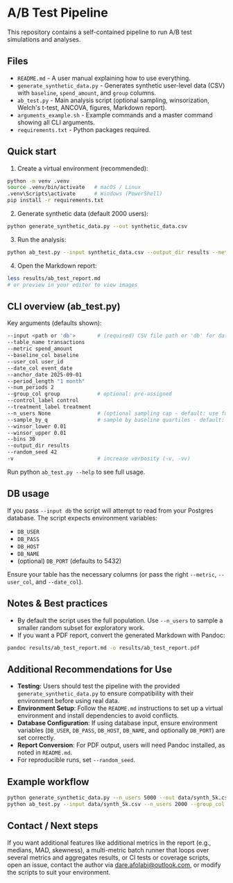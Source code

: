 # A/B Test Pipeline

This repository contains a self-contained pipeline to run A/B test simulations and analyses.

## Files

- `README.md` - A user manual explaining how to use everything.
- `generate_synthetic_data.py` - Generates synthetic user-level data (CSV) with `baseline`, `spend_amount`, and `group` columns.
- `ab_test.py` - Main analysis script (optional sampling, winsorization, Welch's t-test, ANCOVA, figures, Markdown report).
- `arguments_example.sh` - Example commands and a master command showing all CLI arguments.
- `requirements.txt` - Python packages required.

## Quick start

1. Create a virtual environment (recommended):

```bash
python -m venv .venv
source .venv/bin/activate   # macOS / Linux
.venv\Scripts\activate      # Windows (PowerShell)
pip install -r requirements.txt
```

2. Generate synthetic data (default 2000 users):

```bash
python generate_synthetic_data.py --out synthetic_data.csv
```

3.	Run the analysis:

```bash
python ab_test.py --input synthetic_data.csv --output_dir results --metric spend_amount --baseline_col baseline
```

4.	Open the Markdown report:

```bash
less results/ab_test_report.md
# or preview in your editor to view images
```

## CLI overview (ab_test.py)

Key arguments (defaults shown):

```bash
--input <path or 'db'>       # (required) CSV file path or 'db' for database
--table_name transactions
--metric spend_amount
--baseline_col baseline
--user_col user_id
--date_col event_date
--anchor_date 2025-09-01
--period_length "1 month"
--num_periods 2
--group_col group            # optional: pre-assigned
--control_label control
--treatment_label treatment
--n_users None               # (optional sampling cap - default: use full population)
--sample_by_q                # sample by baseline quartiles - default: random sampling
--winsor_lower 0.01
--winsor_upper 0.01
--bins 30
--output_dir results
--random_seed 42
-v                           # increase verbosity (-v, -vv)
```

Run python `ab_test.py --help` to see full usage.

## DB usage

If you pass `--input db` the script will attempt to read from your Postgres database. The script expects environment variables:
- `DB_USER`
- `DB_PASS`
- `DB_HOST`
- `DB_NAME`
- (optional) `DB_PORT` (defaults to 5432)

Ensure your table has the necessary columns (or pass the right `--metric`, `--user_col`, and `--date_col`).

## Notes & Best practices

- By default the script uses the full population. Use `--n_users` to sample a smaller random subset for exploratory work.
- If you want a PDF report, convert the generated Markdown with Pandoc:

```bash
pandoc results/ab_test_report.md -o results/ab_test_report.pdf
```

## Additional Recommendations for Use

- **Testing**: Users should test the pipeline with the provided `generate_synthetic_data.py` to ensure compatibility with their environment before using real data.
- **Environment Setup**: Follow the `README.md` instructions to set up a virtual environment and install dependencies to avoid conflicts.
- **Database Configuration**: If using database input, ensure environment variables (`DB_USER`, `DB_PASS`, `DB_HOST`, `DB_NAME`, and optionally `DB_PORT`) are set correctly.
- **Report Conversion**: For PDF output, users will need Pandoc installed, as noted in `README.md`.
- For reproducible runs, set `--random_seed`.

## Example workflow

```bash
python generate_synthetic_data.py --n_users 5000 --out data/synth_5k.csv
python ab_test.py --input data/synth_5k.csv --n_users 2000 --group_col group --metric spend_amount --baseline_col baseline --output_dir results/myrun -v
```

## Contact / Next steps

If you want additional features like additional metrics in the report (e.g., medians, MAD, skewness), a multi-metric batch runner that loops over several metrics and aggregates results, or CI tests or coverage scripts, open an issue, contact the author via [dare.afolabi@outlook.com](mailto:dare.afolabi@outlook.com), or modify the scripts to suit your environment.
